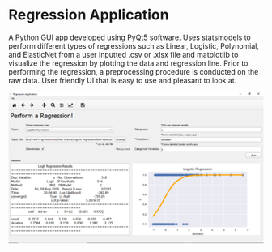 # Regression Application
A Python GUI app developed using PyQt5 software. Uses statsmodels to perform different types of regressions such as Linear, Logistic, Polynomial, and ElasticNet from a user inputted .csv or .xlsx file and matplotlib to visualize the regression by plotting the data and regression line. Prior to performing the regression, a preprocessing procedure is conducted on the raw data. User friendly UI that is easy to use and pleasant to look at.


![](images/screenshot.PNG)
